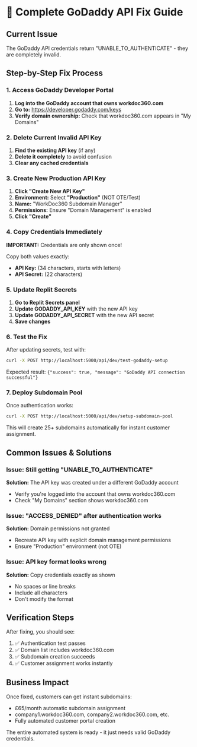 # 🔧 Complete GoDaddy API Fix Guide

## Current Issue
The GoDaddy API credentials return "UNABLE_TO_AUTHENTICATE" - they are completely invalid.

## Step-by-Step Fix Process

### 1. Access GoDaddy Developer Portal
1. **Log into the GoDaddy account that owns workdoc360.com**
2. **Go to:** https://developer.godaddy.com/keys
3. **Verify domain ownership:** Check that workdoc360.com appears in "My Domains"

### 2. Delete Current Invalid API Key
1. **Find the existing API key** (if any)
2. **Delete it completely** to avoid confusion
3. **Clear any cached credentials**

### 3. Create New Production API Key
1. **Click "Create New API Key"**
2. **Environment:** Select **"Production"** (NOT OTE/Test)
3. **Name:** "WorkDoc360 Subdomain Manager"
4. **Permissions:** Ensure "Domain Management" is enabled
5. **Click "Create"**

### 4. Copy Credentials Immediately
**IMPORTANT:** Credentials are only shown once!

Copy both values exactly:
- **API Key:** (34 characters, starts with letters)
- **API Secret:** (22 characters)

### 5. Update Replit Secrets
1. **Go to Replit Secrets panel**
2. **Update GODADDY_API_KEY** with the new API key
3. **Update GODADDY_API_SECRET** with the new API secret
4. **Save changes**

### 6. Test the Fix
After updating secrets, test with:
```bash
curl -X POST http://localhost:5000/api/dev/test-godaddy-setup
```

Expected result: `{"success": true, "message": "GoDaddy API connection successful"}`

### 7. Deploy Subdomain Pool
Once authentication works:
```bash
curl -X POST http://localhost:5000/api/dev/setup-subdomain-pool
```

This will create 25+ subdomains automatically for instant customer assignment.

## Common Issues & Solutions

### Issue: Still getting "UNABLE_TO_AUTHENTICATE"
**Solution:** The API key was created under a different GoDaddy account
- Verify you're logged into the account that owns workdoc360.com
- Check "My Domains" section shows workdoc360.com

### Issue: "ACCESS_DENIED" after authentication works
**Solution:** Domain permissions not granted
- Recreate API key with explicit domain management permissions
- Ensure "Production" environment (not OTE)

### Issue: API key format looks wrong
**Solution:** Copy credentials exactly as shown
- No spaces or line breaks
- Include all characters
- Don't modify the format

## Verification Steps
After fixing, you should see:
1. ✅ Authentication test passes
2. ✅ Domain list includes workdoc360.com  
3. ✅ Subdomain creation succeeds
4. ✅ Customer assignment works instantly

## Business Impact
Once fixed, customers can get instant subdomains:
- £65/month automatic subdomain assignment
- company1.workdoc360.com, company2.workdoc360.com, etc.
- Fully automated customer portal creation

The entire automated system is ready - it just needs valid GoDaddy credentials.